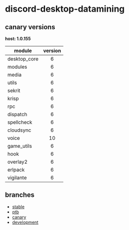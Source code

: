 # discord-desktop-datamining

## canary versions

**host: 1.0.155**

| module | version |
| ------ | :-----: |
| desktop_core | 6 |
| modules | 6 |
| media | 6 |
| utils | 6 |
| sekrit | 6 |
| krisp | 6 |
| rpc | 6 |
| dispatch | 6 |
| spellcheck | 6 |
| cloudsync | 6 |
| voice | 10 |
| game_utils | 6 |
| hook | 6 |
| overlay2 | 6 |
| erlpack | 6 |
| vigilante | 6 |

## branches

- [stable](https://github.com/OpenAsar/discord-desktop-datamining/tree/stable)
- [ptb](https://github.com/OpenAsar/discord-desktop-datamining/tree/ptb)
- [canary](https://github.com/OpenAsar/discord-desktop-datamining/tree/canary)
- [development](https://github.com/OpenAsar/discord-desktop-datamining/tree/development)